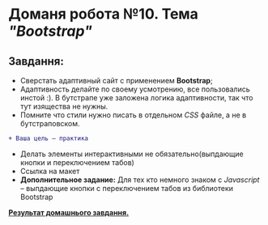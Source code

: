 # Доманя робота №10. Тема *"Bootstrap"*
## Завдання:
 
- Сверстать адаптивный сайт с применением **Bootstrap**;
- Адаптивность делайте по своему усмотрению, все пользовались инстой :). В бутстрапе уже заложена логика адаптивности, так что тут изящества не нужны.
- Помните что стили нужно писать в отдельном *CSS* файле, а не в бутстраповском.

```diff
+ Ваша цель – практика
```

- Делать элементы интерактивными не обязательно(выпдающие кнопки и переключением табов)
- Ссылка на макет
- **Дополнительное задание:** Для тех кто немного знаком с *Javascript* – выпдающие кнопки с переключением табов из библиотеки Bootstrap

**[Результат домашнього завдання.](https://danadovzh.github.io/Cursor_Education/Front-end.%20Basic/HW10-Bootstrap/index.html)** 
